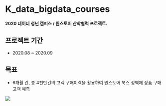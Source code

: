 # K_data_bigdata_courses  
**2020 데이터 청년 캠퍼스 / 원스토어 산학협력 프로젝트.**

## 프로젝트 기간
- 2020.08 ~ 2020.09
## 목표
- 6개월 간, 총 4천만건의 고객 구매이력을 활용하여 원스토어 북스 정액제 상품 구매 고객 예측

![](/pdf_img.jpg)

